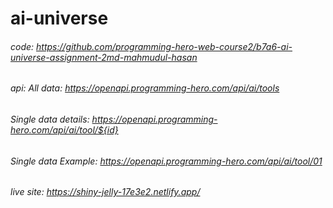 # ai-universe

###### code: https://github.com/programming-hero-web-course2/b7a6-ai-universe-assignment-2md-mahmudul-hasan

###### api: All data: https://openapi.programming-hero.com/api/ai/tools

###### Single data details: https://openapi.programming-hero.com/api/ai/tool/${id}

###### Single data Example: https://openapi.programming-hero.com/api/ai/tool/01

###### live site: https://shiny-jelly-17e3e2.netlify.app/


